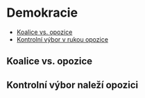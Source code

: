 # Demokracie


 - [Koalice vs. opozice](#koalice-vs-opozice)
 - [Kontrolní výbor v rukou opozice](#kontrolni-vybor-nalezi-opozici)

## Koalice vs. opozice

## Kontrolní výbor naleží opozici

